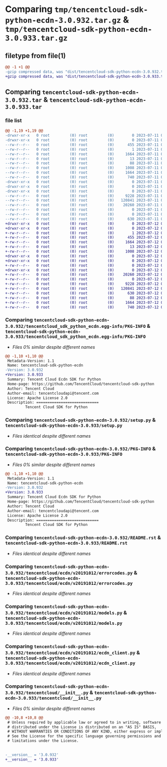 # Comparing `tmp/tencentcloud-sdk-python-ecdn-3.0.932.tar.gz` & `tmp/tencentcloud-sdk-python-ecdn-3.0.933.tar.gz`

## filetype from file(1)

```diff
@@ -1 +1 @@
-gzip compressed data, was "dist/tencentcloud-sdk-python-ecdn-3.0.932.tar", last modified: Tue Jul 11 00:42:44 2023, max compression
+gzip compressed data, was "dist/tencentcloud-sdk-python-ecdn-3.0.933.tar", last modified: Wed Jul 12 00:29:08 2023, max compression
```

## Comparing `tencentcloud-sdk-python-ecdn-3.0.932.tar` & `tencentcloud-sdk-python-ecdn-3.0.933.tar`

### file list

```diff
@@ -1,19 +1,19 @@
-drwxr-xr-x   0 root         (0) root         (0)        0 2023-07-11 00:42:44.000000 tencentcloud-sdk-python-ecdn-3.0.932/
-drwxr-xr-x   0 root         (0) root         (0)        0 2023-07-11 00:42:44.000000 tencentcloud-sdk-python-ecdn-3.0.932/tencentcloud_sdk_python_ecdn.egg-info/
--rw-r--r--   0 root         (0) root         (0)      455 2023-07-11 00:42:44.000000 tencentcloud-sdk-python-ecdn-3.0.932/tencentcloud_sdk_python_ecdn.egg-info/SOURCES.txt
--rw-r--r--   0 root         (0) root         (0)        1 2023-07-11 00:42:44.000000 tencentcloud-sdk-python-ecdn-3.0.932/tencentcloud_sdk_python_ecdn.egg-info/dependency_links.txt
--rw-r--r--   0 root         (0) root         (0)     1664 2023-07-11 00:42:44.000000 tencentcloud-sdk-python-ecdn-3.0.932/tencentcloud_sdk_python_ecdn.egg-info/PKG-INFO
--rw-r--r--   0 root         (0) root         (0)       13 2023-07-11 00:42:44.000000 tencentcloud-sdk-python-ecdn-3.0.932/tencentcloud_sdk_python_ecdn.egg-info/top_level.txt
--rw-r--r--   0 root         (0) root         (0)       88 2023-07-11 00:42:44.000000 tencentcloud-sdk-python-ecdn-3.0.932/setup.cfg
--rw-r--r--   0 root         (0) root         (0)     1008 2023-07-11 00:42:44.000000 tencentcloud-sdk-python-ecdn-3.0.932/setup.py
--rw-r--r--   0 root         (0) root         (0)     1664 2023-07-11 00:42:44.000000 tencentcloud-sdk-python-ecdn-3.0.932/PKG-INFO
--rw-r--r--   0 root         (0) root         (0)      740 2023-07-11 00:42:44.000000 tencentcloud-sdk-python-ecdn-3.0.932/README.rst
-drwxr-xr-x   0 root         (0) root         (0)        0 2023-07-11 00:42:44.000000 tencentcloud-sdk-python-ecdn-3.0.932/tencentcloud/
-drwxr-xr-x   0 root         (0) root         (0)        0 2023-07-11 00:42:44.000000 tencentcloud-sdk-python-ecdn-3.0.932/tencentcloud/ecdn/
-drwxr-xr-x   0 root         (0) root         (0)        0 2023-07-11 00:42:44.000000 tencentcloud-sdk-python-ecdn-3.0.932/tencentcloud/ecdn/v20191012/
--rw-r--r--   0 root         (0) root         (0)     9228 2023-07-11 00:42:44.000000 tencentcloud-sdk-python-ecdn-3.0.932/tencentcloud/ecdn/v20191012/errorcodes.py
--rw-r--r--   0 root         (0) root         (0)   120841 2023-07-11 00:42:44.000000 tencentcloud-sdk-python-ecdn-3.0.932/tencentcloud/ecdn/v20191012/models.py
--rw-r--r--   0 root         (0) root         (0)    20260 2023-07-11 00:42:44.000000 tencentcloud-sdk-python-ecdn-3.0.932/tencentcloud/ecdn/v20191012/ecdn_client.py
--rw-r--r--   0 root         (0) root         (0)        0 2023-07-11 00:42:44.000000 tencentcloud-sdk-python-ecdn-3.0.932/tencentcloud/ecdn/v20191012/__init__.py
--rw-r--r--   0 root         (0) root         (0)        0 2023-07-11 00:42:44.000000 tencentcloud-sdk-python-ecdn-3.0.932/tencentcloud/ecdn/__init__.py
--rw-r--r--   0 root         (0) root         (0)      630 2023-07-11 00:42:44.000000 tencentcloud-sdk-python-ecdn-3.0.932/tencentcloud/__init__.py
+drwxr-xr-x   0 root         (0) root         (0)        0 2023-07-12 00:29:08.000000 tencentcloud-sdk-python-ecdn-3.0.933/
+drwxr-xr-x   0 root         (0) root         (0)        0 2023-07-12 00:29:08.000000 tencentcloud-sdk-python-ecdn-3.0.933/tencentcloud_sdk_python_ecdn.egg-info/
+-rw-r--r--   0 root         (0) root         (0)        1 2023-07-12 00:29:08.000000 tencentcloud-sdk-python-ecdn-3.0.933/tencentcloud_sdk_python_ecdn.egg-info/dependency_links.txt
+-rw-r--r--   0 root         (0) root         (0)      455 2023-07-12 00:29:08.000000 tencentcloud-sdk-python-ecdn-3.0.933/tencentcloud_sdk_python_ecdn.egg-info/SOURCES.txt
+-rw-r--r--   0 root         (0) root         (0)     1664 2023-07-12 00:29:08.000000 tencentcloud-sdk-python-ecdn-3.0.933/tencentcloud_sdk_python_ecdn.egg-info/PKG-INFO
+-rw-r--r--   0 root         (0) root         (0)       13 2023-07-12 00:29:08.000000 tencentcloud-sdk-python-ecdn-3.0.933/tencentcloud_sdk_python_ecdn.egg-info/top_level.txt
+-rw-r--r--   0 root         (0) root         (0)     1008 2023-07-12 00:29:08.000000 tencentcloud-sdk-python-ecdn-3.0.933/setup.py
+drwxr-xr-x   0 root         (0) root         (0)        0 2023-07-12 00:29:08.000000 tencentcloud-sdk-python-ecdn-3.0.933/tencentcloud/
+drwxr-xr-x   0 root         (0) root         (0)        0 2023-07-12 00:29:08.000000 tencentcloud-sdk-python-ecdn-3.0.933/tencentcloud/ecdn/
+-rw-r--r--   0 root         (0) root         (0)        0 2023-07-12 00:29:08.000000 tencentcloud-sdk-python-ecdn-3.0.933/tencentcloud/ecdn/__init__.py
+drwxr-xr-x   0 root         (0) root         (0)        0 2023-07-12 00:29:08.000000 tencentcloud-sdk-python-ecdn-3.0.933/tencentcloud/ecdn/v20191012/
+-rw-r--r--   0 root         (0) root         (0)    20260 2023-07-12 00:29:08.000000 tencentcloud-sdk-python-ecdn-3.0.933/tencentcloud/ecdn/v20191012/ecdn_client.py
+-rw-r--r--   0 root         (0) root         (0)        0 2023-07-12 00:29:08.000000 tencentcloud-sdk-python-ecdn-3.0.933/tencentcloud/ecdn/v20191012/__init__.py
+-rw-r--r--   0 root         (0) root         (0)     9228 2023-07-12 00:29:08.000000 tencentcloud-sdk-python-ecdn-3.0.933/tencentcloud/ecdn/v20191012/errorcodes.py
+-rw-r--r--   0 root         (0) root         (0)   120841 2023-07-12 00:29:08.000000 tencentcloud-sdk-python-ecdn-3.0.933/tencentcloud/ecdn/v20191012/models.py
+-rw-r--r--   0 root         (0) root         (0)      630 2023-07-12 00:29:08.000000 tencentcloud-sdk-python-ecdn-3.0.933/tencentcloud/__init__.py
+-rw-r--r--   0 root         (0) root         (0)       88 2023-07-12 00:29:08.000000 tencentcloud-sdk-python-ecdn-3.0.933/setup.cfg
+-rw-r--r--   0 root         (0) root         (0)     1664 2023-07-12 00:29:08.000000 tencentcloud-sdk-python-ecdn-3.0.933/PKG-INFO
+-rw-r--r--   0 root         (0) root         (0)      740 2023-07-12 00:29:08.000000 tencentcloud-sdk-python-ecdn-3.0.933/README.rst
```

### Comparing `tencentcloud-sdk-python-ecdn-3.0.932/tencentcloud_sdk_python_ecdn.egg-info/PKG-INFO` & `tencentcloud-sdk-python-ecdn-3.0.933/tencentcloud_sdk_python_ecdn.egg-info/PKG-INFO`

 * *Files 0% similar despite different names*

```diff
@@ -1,10 +1,10 @@
 Metadata-Version: 1.1
 Name: tencentcloud-sdk-python-ecdn
-Version: 3.0.932
+Version: 3.0.933
 Summary: Tencent Cloud Ecdn SDK for Python
 Home-page: https://github.com/TencentCloud/tencentcloud-sdk-python
 Author: Tencent Cloud
 Author-email: tencentcloudapi@tencent.com
 License: Apache License 2.0
 Description: ============================
         Tencent Cloud SDK for Python
```

### Comparing `tencentcloud-sdk-python-ecdn-3.0.932/setup.py` & `tencentcloud-sdk-python-ecdn-3.0.933/setup.py`

 * *Files identical despite different names*

### Comparing `tencentcloud-sdk-python-ecdn-3.0.932/PKG-INFO` & `tencentcloud-sdk-python-ecdn-3.0.933/PKG-INFO`

 * *Files 0% similar despite different names*

```diff
@@ -1,10 +1,10 @@
 Metadata-Version: 1.1
 Name: tencentcloud-sdk-python-ecdn
-Version: 3.0.932
+Version: 3.0.933
 Summary: Tencent Cloud Ecdn SDK for Python
 Home-page: https://github.com/TencentCloud/tencentcloud-sdk-python
 Author: Tencent Cloud
 Author-email: tencentcloudapi@tencent.com
 License: Apache License 2.0
 Description: ============================
         Tencent Cloud SDK for Python
```

### Comparing `tencentcloud-sdk-python-ecdn-3.0.932/README.rst` & `tencentcloud-sdk-python-ecdn-3.0.933/README.rst`

 * *Files identical despite different names*

### Comparing `tencentcloud-sdk-python-ecdn-3.0.932/tencentcloud/ecdn/v20191012/errorcodes.py` & `tencentcloud-sdk-python-ecdn-3.0.933/tencentcloud/ecdn/v20191012/errorcodes.py`

 * *Files identical despite different names*

### Comparing `tencentcloud-sdk-python-ecdn-3.0.932/tencentcloud/ecdn/v20191012/models.py` & `tencentcloud-sdk-python-ecdn-3.0.933/tencentcloud/ecdn/v20191012/models.py`

 * *Files identical despite different names*

### Comparing `tencentcloud-sdk-python-ecdn-3.0.932/tencentcloud/ecdn/v20191012/ecdn_client.py` & `tencentcloud-sdk-python-ecdn-3.0.933/tencentcloud/ecdn/v20191012/ecdn_client.py`

 * *Files identical despite different names*

### Comparing `tencentcloud-sdk-python-ecdn-3.0.932/tencentcloud/__init__.py` & `tencentcloud-sdk-python-ecdn-3.0.933/tencentcloud/__init__.py`

 * *Files 0% similar despite different names*

```diff
@@ -10,8 +10,8 @@
 # Unless required by applicable law or agreed to in writing, software
 # distributed under the License is distributed on an "AS IS" BASIS,
 # WITHOUT WARRANTIES OR CONDITIONS OF ANY KIND, either express or implied.
 # See the License for the specific language governing permissions and
 # limitations under the License.
 
 
-__version__ = '3.0.932'
+__version__ = '3.0.933'
```

